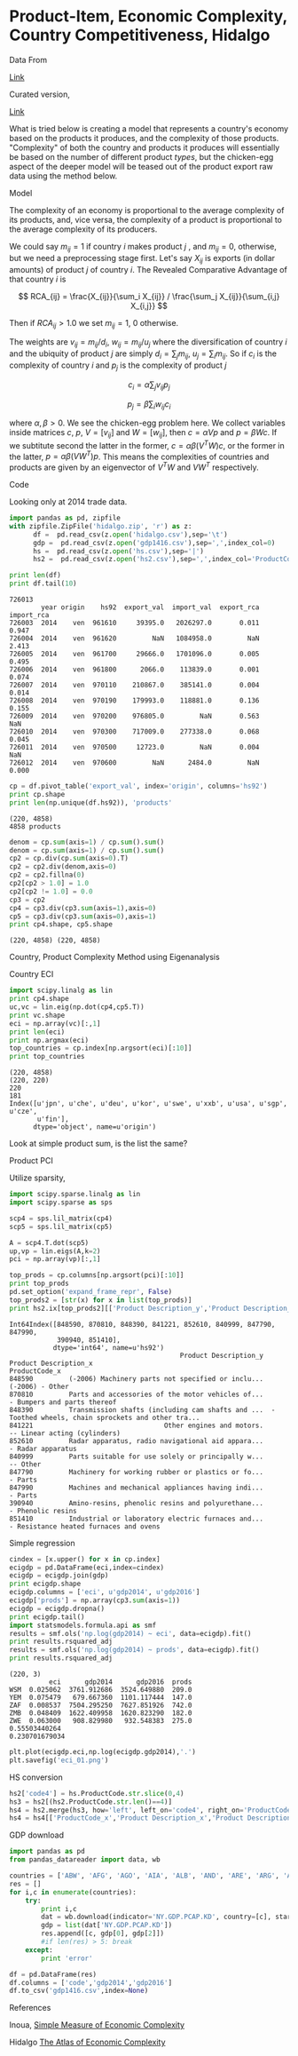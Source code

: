 # Product-Item, Economic Complexity, Country Competitiveness, Hidalgo

Data From

[Link](http://atlas.media.mit.edu/en/resources/data/)

Curated version,

[Link](https://drive.google.com/open?id=1gYwaE_aLDQIfcGxIKiRcroHBTsvguBxP)

What is tried below is creating a model that represents a country's
economy based on the products it produces, and the complexity of those
products. "Complexity" of both the country and products it produces
will essentially be based on the number of different product *types*,
but the chicken-egg aspect of the deeper model will be teased out of
the product export raw data using the method below.

Model

The complexity of an economy is proportional to the average complexity
of its products, and, vice versa, the complexity of a product is
proportional to the average complexity of its producers. 

We could say $m_{ij}=1$ if country $i$ makes product $j$ , and
$m_{ij}=0$, otherwise, but we need a preprocessing stage first. Let's
say $X_{ij}$ is exports (in dollar amounts) of product $j$ of country
$i$. The Revealed Comparative Advantage of that country $i$ is

$$
RCA_{ij} = \frac{X_{ij}}{\sum_i X_{ij}} / \frac{\sum_j X_{ij}}{\sum_{i,j} X_{i,j}}
$$

Then if $RCA_{ij} > 1.0$ we set $m_{ij}=1$, 0 otherwise. 

The weights are $v_{ij} = m_{ij} / d_i$, $w_{ij}=m_{ij}/u_j$ where
the diversification of country $i$ and the ubiquity of product $j$ are
simply $d_i = \sum_j m_{ij}$, $u_j = \sum_i m_{ij}$. So if $c_i$ is
the complexity of country $i$ and $p_j$ is the complexity of product
$j$

$$
c_i = \alpha \sum_j v_{ij}p_j
$$

$$
p_j  = \beta \sum_i w_{ij} c_i
$$

where $\alpha,\beta>0$. We see the chicken-egg problem here. We
collect variables inside matrices $c$, $p$, $V=[v_{ij}]$ and
$W=[w_{ij}]$, then $c = \alpha V p$ and $p = \beta W c$.  If we
subtitute second the latter in the former, $c = \alpha \beta (V^T W)
c$, or the former in the latter, $p = \alpha \beta (V W^T) p$. This
means the complexities of countries and products are given by an
eigenvector of $V^T W$ and $V W^T$ respectively.

Code

Looking only at 2014 trade data.


```python
import pandas as pd, zipfile
with zipfile.ZipFile('hidalgo.zip', 'r') as z:
      df =  pd.read_csv(z.open('hidalgo.csv'),sep='\t')
      gdp =  pd.read_csv(z.open('gdp1416.csv'),sep=',',index_col=0)
      hs =  pd.read_csv(z.open('hs.csv'),sep='|')
      hs2 =  pd.read_csv(z.open('hs2.csv'),sep=',',index_col='ProductCode_x')

print len(df)
print df.tail(10)
```

```
726013
        year origin    hs92  export_val  import_val  export_rca  import_rca
726003  2014    ven  961610     39395.0   2026297.0       0.011       0.947
726004  2014    ven  961620         NaN   1084958.0         NaN       2.413
726005  2014    ven  961700     29666.0   1701096.0       0.005       0.495
726006  2014    ven  961800      2066.0    113839.0       0.001       0.074
726007  2014    ven  970110    210867.0    385141.0       0.004       0.014
726008  2014    ven  970190    179993.0    118881.0       0.136       0.155
726009  2014    ven  970200    976805.0         NaN       0.563         NaN
726010  2014    ven  970300    717009.0    277338.0       0.068       0.045
726011  2014    ven  970500     12723.0         NaN       0.004         NaN
726012  2014    ven  970600         NaN      2484.0         NaN       0.000
```

```python
cp = df.pivot_table('export_val', index='origin', columns='hs92')
print cp.shape
print len(np.unique(df.hs92)), 'products'
```

```
(220, 4858)
4858 products
```

```python
denom = cp.sum(axis=1) / cp.sum().sum()
denom = cp.sum(axis=1) / cp.sum().sum()
cp2 = cp.div(cp.sum(axis=0).T)
cp2 = cp2.div(denom,axis=0)
cp2 = cp2.fillna(0)
cp2[cp2 > 1.0] = 1.0
cp2[cp2 != 1.0] = 0.0
cp3 = cp2
cp4 = cp3.div(cp3.sum(axis=1),axis=0)
cp5 = cp3.div(cp3.sum(axis=0),axis=1)
print cp4.shape, cp5.shape
```

```
(220, 4858) (220, 4858)
```

Country, Product Complexity Method using Eigenanalysis

Country ECI

```python
import scipy.linalg as lin
print cp4.shape
uc,vc = lin.eig(np.dot(cp4,cp5.T))
print vc.shape
eci = np.array(vc)[:,1]
print len(eci)
print np.argmax(eci)
top_countries = cp.index[np.argsort(eci)[:10]]
print top_countries
```

```
(220, 4858)
(220, 220)
220
181
Index([u'jpn', u'che', u'deu', u'kor', u'swe', u'xxb', u'usa', u'sgp', u'cze',
       u'fin'],
      dtype='object', name=u'origin')
```

Look at simple product sum, is the list the same?

Product PCI

Utilize sparsity, 

```python
import scipy.sparse.linalg as lin
import scipy.sparse as sps

scp4 = sps.lil_matrix(cp4)
scp5 = sps.lil_matrix(cp5)

A = scp4.T.dot(scp5)
up,vp = lin.eigs(A,k=2)
pci = np.array(vp)[:,1]
```

```python
top_prods = cp.columns[np.argsort(pci)[:10]]
print top_prods
pd.set_option('expand_frame_repr', False)
top_prods2 = [str(x) for x in list(top_prods)]
print hs2.ix[top_prods2][['Product Description_y','Product Description_x']]
```

```
Int64Index([848590, 870810, 848390, 841221, 852610, 840999, 847790, 847990,
            390940, 851410],
           dtype='int64', name=u'hs92')
                                           Product Description_y                              Product Description_x
ProductCode_x                                                                                                      
848590         (-2006) Machinery parts not specified or inclu...                                    (-2006) - Other
870810         Parts and accessories of the motor vehicles of...                        - Bumpers and parts thereof
848390         Transmission shafts (including cam shafts and ...  -Toothed wheels, chain sprockets and other tra...
841221                                 Other engines and motors.                       -- Linear acting (cylinders)
852610         Radar apparatus, radio navigational aid appara...                                  - Radar apparatus
840999         Parts suitable for use solely or principally w...                                           -- Other
847790         Machinery for working rubber or plastics or fo...                                            - Parts
847990         Machines and mechanical appliances having indi...                                            - Parts
390940         Amino-resins, phenolic resins and polyurethane...                                  - Phenolic resins
851410         Industrial or laboratory electric furnaces and...             - Resistance heated furnaces and ovens
```

Simple regression

```python
cindex = [x.upper() for x in cp.index]
ecigdp = pd.DataFrame(eci,index=cindex)
ecigdp = ecigdp.join(gdp)
print ecigdp.shape
ecigdp.columns = ['eci', u'gdp2014', u'gdp2016']
ecigdp['prods'] = np.array(cp3.sum(axis=1))
ecigdp = ecigdp.dropna()
print ecigdp.tail()
import statsmodels.formula.api as smf
results = smf.ols('np.log(gdp2014) ~ eci', data=ecigdp).fit()
print results.rsquared_adj
results = smf.ols('np.log(gdp2014) ~ prods', data=ecigdp).fit()
print results.rsquared_adj
```

```
(220, 3)
          eci      gdp2014      gdp2016  prods
WSM  0.025062  3761.912686  3524.649880  209.0
YEM  0.075479   679.667360  1101.117444  147.0
ZAF  0.008537  7504.295250  7627.851926  742.0
ZMB  0.048409  1622.409958  1620.823290  182.0
ZWE  0.063000   908.829980   932.548383  275.0
0.55503440264
0.230701679034
```

```python
plt.plot(ecigdp.eci,np.log(ecigdp.gdp2014),'.')
plt.savefig('eci_01.png')
```


HS conversion

```python
hs2['code4'] = hs.ProductCode.str.slice(0,4)
hs3 = hs2[(hs2.ProductCode.str.len()==4)]
hs4 = hs2.merge(hs3, how='left', left_on='code4', right_on='ProductCode')
hs4 = hs4[['ProductCode_x','Product Description_x','Product Description_y']]
```

GDP download

```python
import pandas as pd
from pandas_datareader import data, wb

countries = ['ABW', 'AFG', 'AGO', 'AIA', 'ALB', 'AND', 'ARE', 'ARG', 'ARM', 'ASM', 'ATF', 'ATG', 'AUS', 'AUT', 'AZE', 'BDI', 'BEN', 'BES', 'BFA', 'BGD', 'BGR', 'BHR', 'BHS', 'BIH', 'BLR', 'BLX', 'BLZ', 'BMU', 'BOL', 'BRA', 'BRB', 'BRN', 'BTN', 'CAF', 'CAN', 'CCK', 'CHE', 'CHL', 'CHN', 'CIV', 'CMR', 'COD', 'COG', 'COK', 'COL', 'COM', 'CPV', 'CRI', 'CUB', 'CUW', 'CXR', 'CYM', 'CYP', 'CZE', 'DEU', 'DJI', 'DMA', 'DNK', 'DOM', 'DZA', 'ECU', 'EGY', 'ERI', 'ESP', 'EST', 'ETH', 'FIN', 'FJI', 'FLK', 'FRA', 'FSM', 'GAB', 'GBR', 'GEO', 'GHA', 'GIB', 'GIN', 'GMB', 'GNB', 'GNQ', 'GRC', 'GRD', 'GRL', 'GTM', 'GUM', 'GUY', 'HKG', 'HND', 'HRV', 'HTI', 'HUN', 'IDN', 'IND', 'IOT', 'IRL', 'IRN', 'IRQ', 'ISL', 'ISR', 'ITA', 'JAM', 'JOR', 'JPN', 'KAZ', 'KEN', 'KGZ', 'KHM', 'KIR', 'KNA', 'KOR', 'KWT', 'LAO', 'LBN', 'LBR', 'LBY', 'LCA', 'LKA', 'LTU', 'LVA', 'MAC', 'MAF', 'MAR', 'MDA', 'MDG', 'MDV', 'MEX', 'MHL', 'MKD', 'MLI', 'MLT', 'MMR', 'MNE', 'MNG', 'MNP', 'MOZ', 'MRT', 'MSR', 'MUS', 'MWI', 'MYS', 'NCL', 'NER', 'NFK', 'NGA', 'NIC', 'NIU', 'NLD', 'NOR', 'NPL', 'NRU', 'NZL', 'OMN', 'PAK', 'PAN', 'PCN', 'PER', 'PHL', 'PLW', 'PNG', 'POL', 'PRK', 'PRT', 'PRY', 'PSE', 'PYF', 'QAT', 'ROU', 'RUS', 'RWA', 'SAU', 'SDN', 'SEN', 'SGP', 'SHN', 'SLB', 'SLE', 'SLV', 'SMR', 'SOM', 'SPM', 'SRB', 'SSD', 'STP', 'SUR', 'SVK', 'SVN', 'SWE', 'SYC', 'SYR', 'TCA', 'TCD', 'TGO', 'THA', 'TJK', 'TKL', 'TKM', 'TLS', 'TON', 'TTO', 'TUN', 'TUR', 'TUV', 'TZA', 'UGA', 'UKR', 'URY', 'USA', 'UZB', 'VCT', 'VEN', 'VGB', 'VNM', 'VUT', 'WLF', 'WSM', 'XXB', 'YEM', 'ZAF', 'ZMB', 'ZWE']
res = []
for i,c in enumerate(countries):
    try:
        print i,c
        dat = wb.download(indicator='NY.GDP.PCAP.KD', country=[c], start=2014, end=2016)
        gdp = list(dat['NY.GDP.PCAP.KD']) 
        res.append([c, gdp[0], gdp[2]])
        #if len(res) > 5: break
    except:
        print 'error'

df = pd.DataFrame(res)
df.columns = ['code','gdp2014','gdp2016']
df.to_csv('gdp1416.csv',index=None)
```

References

Inoua, <a href="https://arxiv.org/pdf/1601.05012.pdf">Simple Measure of Economic Complexity</a>

Hidalgo <a href="https://oec.world/static/pdf/atlas/AtlasOfEconomicComplexity_Part_I.pdf">The Atlas of Economic Complexity</a>

